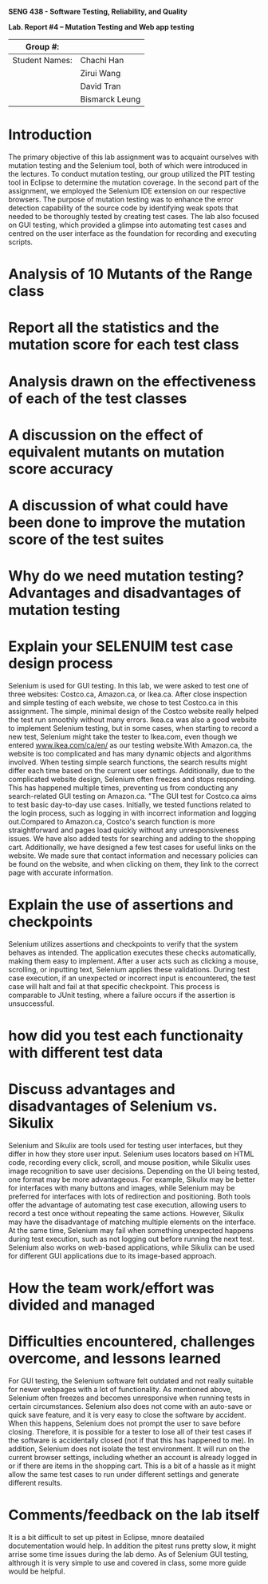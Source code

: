 **SENG 438 - Software Testing, Reliability, and Quality**

**Lab. Report \#4 – Mutation Testing and Web app testing**

| Group \#:      |     |
| -------------- | --- |
| Student Names: | Chachi Han    |
|                | Zirui Wang    |
|                | David Tran    |
|                | Bismarck Leung    |

# Introduction
The primary objective of this lab assignment was to acquaint ourselves with mutation testing and the Selenium tool, both of which were introduced in the lectures. To conduct mutation testing, our group utilized the PIT testing tool in Eclipse to determine the mutation coverage. In the second part of the assignment, we employed the Selenium IDE extension on our respective browsers. The purpose of mutation testing was to enhance the error detection capability of the source code by identifying weak spots that needed to be thoroughly tested by creating test cases. The lab also focused on GUI testing, which provided a glimpse into automating test cases and centred on the user interface as the foundation for recording and executing scripts.

# Analysis of 10 Mutants of the Range class 

# Report all the statistics and the mutation score for each test class



# Analysis drawn on the effectiveness of each of the test classes

# A discussion on the effect of equivalent mutants on mutation score accuracy

# A discussion of what could have been done to improve the mutation score of the test suites

# Why do we need mutation testing? Advantages and disadvantages of mutation testing

# Explain your SELENUIM test case design process
Selenium is used for GUI testing. In this lab, we were asked to test one of three websites: Costco.ca, Amazon.ca, or Ikea.ca. After close inspection and simple testing of each website, we chose to test Costco.ca in this assignment. The simple, minimal design of the Costco website really helped the test run smoothly without many errors. Ikea.ca was also a good website to implement Selenium testing, but in some cases, when starting to record a new test, Selenium might take the tester to Ikea.com, even though we entered www.ikea.com/ca/en/ as our testing website.With Amazon.ca, the website is too complicated and has many dynamic objects and algorithms involved. When testing simple search functions, the search results might differ each time based on the current user settings. Additionally, due to the complicated website design, Selenium often freezes and stops responding. This has happened multiple times, preventing us from conducting any search-related GUI testing on Amazon.ca.
"The GUI test for Costco.ca aims to test basic day-to-day use cases. Initially, we tested functions related to the login process, such as logging in with incorrect information and logging out.Compared to Amazon.ca, Costco's search function is more straightforward and pages load quickly without any unresponsiveness issues. We have also added tests for searching and adding to the shopping cart. Additionally, we have designed a few test cases for useful links on the website. We made sure that contact information and necessary policies can be found on the website, and when clicking on them, they link to the correct page with accurate information.

# Explain the use of assertions and checkpoints
Selenium utilizes assertions and checkpoints to verify that the system behaves as intended. The application executes these checks automatically, making them easy to implement. After a user acts such as clicking a mouse, scrolling, or inputting text, Selenium applies these validations. During test case execution, if an unexpected or incorrect input is encountered, the test case will halt and fail at that specific checkpoint. This process is comparable to JUnit testing, where a failure occurs if the assertion is unsuccessful.

# how did you test each functionaity with different test data

# Discuss advantages and disadvantages of Selenium vs. Sikulix
Selenium and Sikulix are tools used for testing user interfaces, but they differ in how they store user input. Selenium uses locators based on HTML code, recording every click, scroll, and mouse position, while Sikulix uses image recognition to save user decisions. Depending on the UI being tested, one format may be more advantageous. For example, Sikulix may be better for interfaces with many buttons and images, while Selenium may be preferred for interfaces with lots of redirection and positioning. Both tools offer the advantage of automating test case execution, allowing users to record a test once without repeating the same actions. However, Sikulix may have the disadvantage of matching multiple elements on the interface. At the same time, Selenium may fail when something unexpected happens during test execution, such as not logging out before running the next test. Selenium also works on web-based applications, while Sikulix can be used for different GUI applications due to its image-based approach.

# How the team work/effort was divided and managed


# Difficulties encountered, challenges overcome, and lessons learned
For GUI testing, the Selenium software felt outdated and not really suitable for newer webpages with a lot of functionality. As mentioned above, Selenium often freezes and becomes unresponsive when running tests in certain circumstances.
Selenium also does not come with an auto-save or quick save feature, and it is very easy to close the software by accident. When this happens, Selenium does not prompt the user to save before closing. Therefore, it is possible for a tester to lose all of their test cases if the software is accidentally closed (not if that this has happened to me).
In addition, Selenium does not isolate the test environment. It will run on the current browser settings, including whether an account is already logged in or if there are items in the shopping cart. This is a bit of a hassle as it might allow the same test cases to run under different settings and generate different results.

# Comments/feedback on the lab itself
It is a bit difficult to set up pitest in Eclipse, mnore deatailed docutementation would help. In addition the pitest runs pretty slow, it might arrise some time issues during the lab demo. 
As of Selenium GUI testing, althrough it is very simple to use and covered in class, some more guide would be helpful. 
